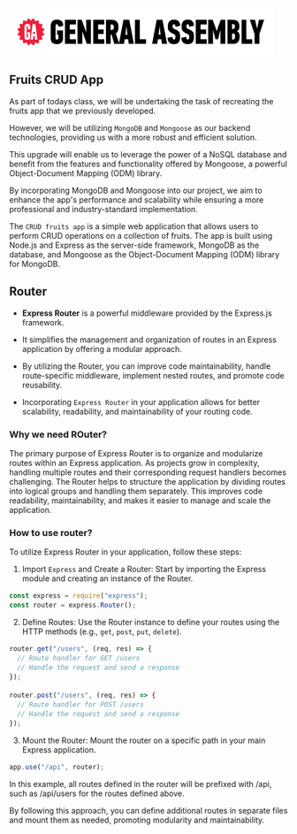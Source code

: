 [![General Assembly Logo](/ga_cog.png)](https://generalassemb.ly)

## Fruits CRUD App

As part of todays class, we will be undertaking the task of recreating the fruits app that we previously developed.

However, we will be utilizing `MongoDB` and `Mongoose` as our backend technologies, providing us with a more robust and efficient solution.

This upgrade will enable us to leverage the power of a NoSQL database and benefit from the features and functionality offered by Mongoose, a powerful Object-Document Mapping (ODM) library.

By incorporating MongoDB and Mongoose into our project, we aim to enhance the app's performance and scalability while ensuring a more professional and industry-standard implementation.

The `CRUD fruits app` is a simple web application that allows users to perform CRUD operations on a collection of fruits. The app is built using Node.js and Express as the server-side framework, MongoDB as the database, and Mongoose as the Object-Document Mapping (ODM) library for MongoDB.

## Router

- **Express Router** is a powerful middleware provided by the Express.js framework.

- It simplifies the management and organization of routes in an Express application by offering a modular approach.

- By utilizing the Router, you can improve code maintainability, handle route-specific middleware, implement nested routes, and promote code reusability.

- Incorporating `Express Router` in your application allows for better scalability, readability, and maintainability of your routing code.

### Why we need ROuter?

The primary purpose of Express Router is to organize and modularize routes within an Express application. As projects grow in complexity, handling multiple routes and their corresponding request handlers becomes challenging. The Router helps to structure the application by dividing routes into logical groups and handling them separately. This improves code readability, maintainability, and makes it easier to manage and scale the application.

### How to use router?

To utilize Express Router in your application, follow these steps:

1. Import `Express` and Create a Router: Start by importing the Express module and creating an instance of the Router.

```javascript
const express = require("express");
const router = express.Router();
```

2. Define Routes: Use the Router instance to define your routes using the HTTP methods (e.g., `get`, `post`, `put`, `delete`).

```javascript
router.get("/users", (req, res) => {
  // Route handler for GET /users
  // Handle the request and send a response
});

router.post("/users", (req, res) => {
  // Route handler for POST /users
  // Handle the request and send a response
});
```

3. Mount the Router: Mount the router on a specific path in your main Express application.

```javascript
app.use("/api", router);
```

In this example, all routes defined in the router will be prefixed with /api, such as /api/users for the routes defined above.

By following this approach, you can define additional routes in separate files and mount them as needed, promoting modularity and maintainability.
